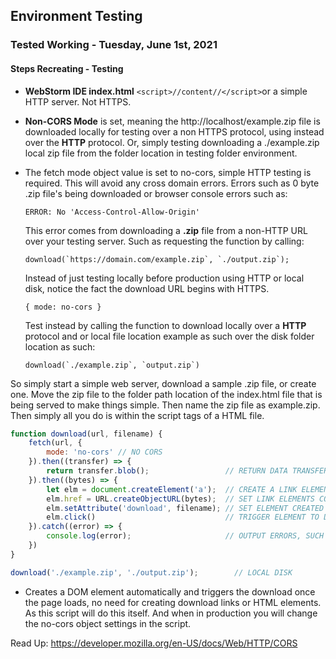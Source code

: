 ## Environment Testing

### Tested Working - Tuesday, June 1st, 2021 

#### Steps Recreating - Testing

- **WebStorm IDE index.html** `<script>//content//</script>`or a 
  simple HTTP server. Not HTTPS.
  
- **Non-CORS Mode** is set, meaning the http://localhost/example.zip file
  is downloaded locally for testing
  over a non HTTPS protocol, using instead over the **HTTP** protocol.
  Or, simply testing downloading a ./example.zip local zip file
  from the folder location in testing folder environment.

- The fetch mode object value is set to no-cors, simple HTTP testing is
  required. This will avoid any cross domain errors. Errors such as 0 byte .zip 
  file's being  downloaded or browser console errors such as:
  
    ``
    ERROR: No 'Access-Control-Allow-Origin'
    ``
   
    This error comes from downloading a **.zip** file from a non-HTTP URL
    over your testing server. Such as requesting the function by calling:

    ``
    download(`https://domain.com/example.zip`, `./output.zip`);
    ``

    Instead of just testing locally before production using HTTP or local disk, notice
    the fact the download URL begins with HTTPS.
  
   `{ mode: no-cors }`

    Test instead by calling the function to download locally over a **HTTP**
    protocol and or local file location example as such
    over the disk folder location as such:
  
    ``download(`./example.zip`, `output.zip`)``

So simply start a simple web server, download a sample .zip file, or create one. Move
the zip file to the folder path location of the index.html file
that is being served to make things simple. Then name the zip file as example.zip. 
Then simply all you do is within the script tags of a HTML file.

```js
function download(url, filename) {
    fetch(url, {
        mode: 'no-cors' // NO CORS
    }).then((transfer) => {
        return transfer.blob();                 // RETURN DATA TRANSFERED AS BLOB
    }).then((bytes) => {
        let elm = document.createElement('a');  // CREATE A LINK ELEMENT IN DOM
        elm.href = URL.createObjectURL(bytes);  // SET LINK ELEMENTS CONTENTS
        elm.setAttribute('download', filename); // SET ELEMENT CREATED 'ATTRIBUTE' TO DOWNLOAD, FILENAME PARAM AUTOMATICALLY
        elm.click()                             // TRIGGER ELEMENT TO DOWNLOAD
    }).catch((error) => {
        console.log(error);                     // OUTPUT ERRORS, SUCH AS CORS WHEN TESTING NON LOCALLY
    })
}

download('./example.zip', './output.zip');        // LOCAL DISK
```

- Creates a DOM element automatically and triggers the download once the page loads,
  no need for creating download links or HTML elements. As
  this script will do this itself. And when in production you will change 
  the no-cors object settings in the script.
  
Read Up:
https://developer.mozilla.org/en-US/docs/Web/HTTP/CORS

    
  
  

